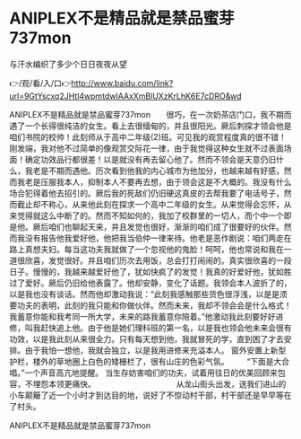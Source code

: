 # ANIPLEX不是精品就是禁品蜜芽737mon
与汗水编织了多少个日日夜夜从望

👉/观/看/入/口👉http://www.baidu.com/link?url=9GtYscxq2JHtl4wpmtdwIAAxXmBlUXzKrLhK6E7cDRO&wd

ANIPLEX不是精品就是禁品蜜芽737mon　　很巧，在一次奶茶店门口，我不期而遇了一个长得很纯洁的女生。看上去很缅甸的，并且很阳光。厥后刺探才领会他是咱们书院的校帅！此刻师从于高中二年级(2)班。可见我的观赏程度真的很不错！刚发端，我对他不过简单的像观赏交际花一律，由于我觉得这种女生就不过表面场面！确定功效品行都很差！以是就没有再去留心他了。然而不领会是天意仍旧什么，我老是不期而遇他。历次看到他我的内心城市为他加分，也越来越有好感，然而我老是压服我本人，抑制本人不要再去想，由于领会这是不大概的。我没有什么场合犯得着他去招引的。厥后我的死敌们仍旧硬这真皮的去帮我要了电话号子，然而截止却不称心，从来他此刻在探求一个高中二年级的女生。从来觉得会忘怀，从来觉得就这么中断了的。然而不知如何的，我加了校群里的一切人，而个中一个即是他。厥后咱们也聊起天来，并且发觉也很好，渐渐的咱们成了很要好的伙伴。然而我没有报告他我爱好他，他把我当伯仲一律来待。他老是恶作剧说：咱们两走在路上真想夫妇。每当这功夫我就做了一个忽视他的鬼脸！呵呵，他也常说和我在一道很欣喜，发觉很好。并且咱们历次去用饭，总会打打闹闹的。真实很欣喜的一段日子。慢慢的，我越来越爱好他了，犹如快疯了的发觉！我真的好爱好他，犹如胜过了爱好。厥后仍旧给他表露了。他却安静，变化了话题。我领会本人波折了的，以是我也没有谈话。然而他却激动我说：“此刻我感触那些货色很浮浅，以是是须要功夫的表明，此刻的我只能和你做伙伴。然而未来，我却不领会会是什么格式！我蓄意你能和我考同一所大学，未来的路我蓄意你陪着。”他激动我此刻要好好进修，叫我赶快追上他。由于他是她们理科班的第一名，以是我也领会他未来会很有功效，以是我此刻从来很全力。只有每天想到他，我就冒死的学，直到困了才去安排。由于我怕一想他，我就会独立，以是我用进修来充溢本人。
窗外安置上新型护栏，楼外的草地圈上白色的矮栅栏了，很有山庄的色彩气氛。
　　“下面是大合唱。”一个声音高亢地提醒。
	当生存妨害咱们的功夫，试着用往日的优美回顾来包容，不埋怨本领更痛快。
　　　　　　　　　　从龙山街头出发，送我们进山的小车颠簸了近一个小时才到达目的地，说好了不惊动村干部，村干部还是早早等在了村头。

ANIPLEX不是精品就是禁品蜜芽737mon
